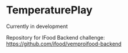 # TemperaturePlay

Currently in development

Repository for IFood Backend challenge:
https://github.com/ifood/vemproifood-backend
